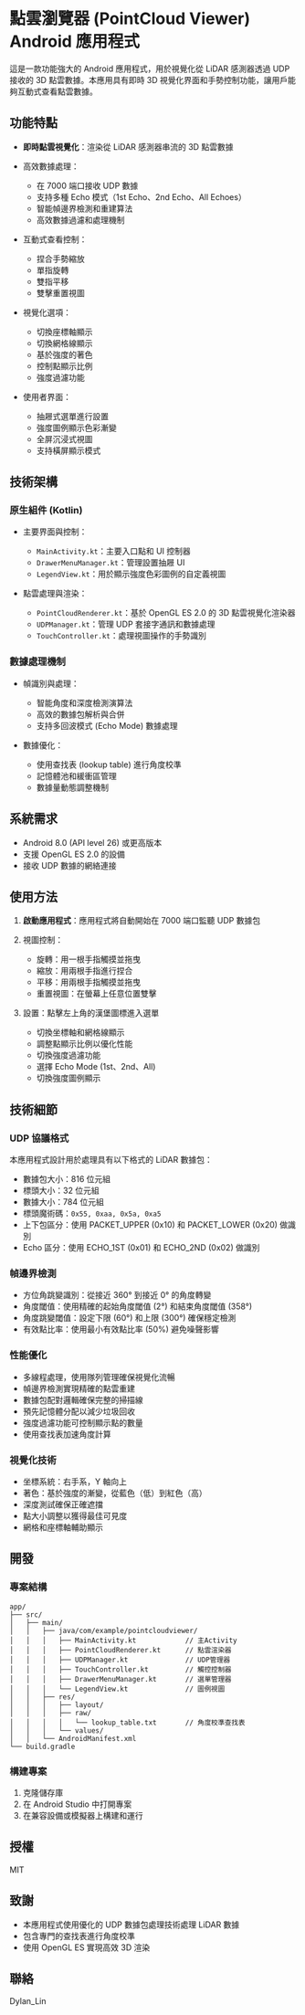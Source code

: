 # 點雲瀏覽器 (PointCloud Viewer) Android 應用程式

這是一款功能強大的 Android 應用程式，用於視覺化從 LiDAR 感測器透過 UDP 接收的 3D 點雲數據。本應用具有即時 3D 視覺化界面和手勢控制功能，讓用戶能夠互動式查看點雲數據。

## 功能特點

- **即時點雲視覺化**：渲染從 LiDAR 感測器串流的 3D 點雲數據

- 高效數據處理：

  - 在 7000 端口接收 UDP 數據
  - 支持多種 Echo 模式（1st Echo、2nd Echo、All Echoes）
  - 智能幀邊界檢測和重建算法
  - 高效數據過濾和處理機制

- 互動式查看控制：

  - 捏合手勢縮放
  - 單指旋轉
  - 雙指平移
  - 雙擊重置視圖

- 視覺化選項：

  - 切換座標軸顯示
  - 切換網格線顯示
  - 基於強度的著色
  - 控制點顯示比例
  - 強度過濾功能

- 使用者界面：

  - 抽屜式選單進行設置
  - 強度圖例顯示色彩漸變
  - 全屏沉浸式視圖
  - 支持橫屏顯示模式

## 技術架構

### 原生組件 (Kotlin)

- 主要界面與控制：

  - `MainActivity.kt`：主要入口點和 UI 控制器
  - `DrawerMenuManager.kt`：管理設置抽屜 UI
  - `LegendView.kt`：用於顯示強度色彩圖例的自定義視圖

- 點雲處理與渲染：

  - `PointCloudRenderer.kt`：基於 OpenGL ES 2.0 的 3D 點雲視覺化渲染器
  - `UDPManager.kt`：管理 UDP 套接字通訊和數據處理
  - `TouchController.kt`：處理視圖操作的手勢識別

### 數據處理機制

- 幀識別與處理：

  - 智能角度和深度檢測演算法
  - 高效的數據包解析與合併
  - 支持多回波模式 (Echo Mode) 數據處理

- 數據優化：

  - 使用查找表 (lookup table) 進行角度校準
  - 記憶體池和緩衝區管理
  - 數據量動態調整機制

## 系統需求

- Android 8.0 (API level 26) 或更高版本
- 支援 OpenGL ES 2.0 的設備
- 接收 UDP 數據的網絡連接

## 使用方法

1. **啟動應用程式**：應用程式將自動開始在 7000 端口監聽 UDP 數據包

2. 視圖控制：

   - 旋轉：用一根手指觸摸並拖曳
   - 縮放：用兩根手指進行捏合
   - 平移：用兩根手指觸摸並拖曳
   - 重置視圖：在螢幕上任意位置雙擊

3. 設置：點擊左上角的漢堡圖標進入選單

   - 切換坐標軸和網格線顯示
   - 調整點顯示比例以優化性能
   - 切換強度過濾功能
   - 選擇 Echo Mode (1st、2nd、All)
   - 切換強度圖例顯示

## 技術細節

### UDP 協議格式

本應用程式設計用於處理具有以下格式的 LiDAR 數據包：

- 數據包大小：816 位元組
- 標頭大小：32 位元組
- 數據大小：784 位元組
- 標頭魔術碼：`0x55, 0xaa, 0x5a, 0xa5`
- 上下包區分：使用 PACKET_UPPER (0x10) 和 PACKET_LOWER (0x20) 做識別
- Echo 區分：使用 ECHO_1ST (0x01) 和 ECHO_2ND (0x02) 做識別

### 幀邊界檢測

- 方位角跳變識別：從接近 360° 到接近 0° 的角度轉變
- 角度閾值：使用精確的起始角度閾值 (2°) 和結束角度閾值 (358°)
- 角度跳變閾值：設定下限 (60°) 和上限 (300°) 確保穩定檢測
- 有效點比率：使用最小有效點比率 (50%) 避免噪聲影響

### 性能優化

- 多線程處理，使用隊列管理確保視覺化流暢
- 幀邊界檢測實現精確的點雲重建
- 數據包配對邏輯確保完整的掃描線
- 預先記憶體分配以減少垃圾回收
- 強度過濾功能可控制顯示點的數量
- 使用查找表加速角度計算

### 視覺化技術

- 坐標系統：右手系，Y 軸向上
- 著色：基於強度的漸變，從藍色（低）到紅色（高）
- 深度測試確保正確遮擋
- 點大小調整以獲得最佳可見度
- 網格和座標軸輔助顯示

## 開發

### 專案結構

```
app/
├── src/
│   ├── main/
│   │   ├── java/com/example/pointcloudviewer/
│   │   │   ├── MainActivity.kt            // 主Activity
│   │   │   ├── PointCloudRenderer.kt      // 點雲渲染器
│   │   │   ├── UDPManager.kt              // UDP管理器
│   │   │   ├── TouchController.kt         // 觸控控制器
│   │   │   ├── DrawerMenuManager.kt       // 選單管理器
│   │   │   └── LegendView.kt              // 圖例視圖
│   │   ├── res/
│   │   │   ├── layout/
│   │   │   ├── raw/
│   │   │   │   └── lookup_table.txt       // 角度校準查找表
│   │   │   └── values/
│   │   └── AndroidManifest.xml
└── build.gradle
```

### 構建專案

1. 克隆儲存庫
2. 在 Android Studio 中打開專案
3. 在兼容設備或模擬器上構建和運行

## 授權

MIT

## 致謝

- 本應用程式使用優化的 UDP 數據包處理技術處理 LiDAR 數據
- 包含專門的查找表進行角度校準
- 使用 OpenGL ES 實現高效 3D 渲染

## 聯絡

Dylan_Lin
